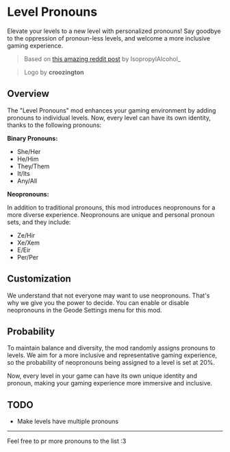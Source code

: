 # Level Pronouns

Elevate your levels to a new level with personalized pronouns! Say goodbye to the oppression of pronoun-less levels, and welcome a more inclusive gaming experience.

> Based on [this amazing reddit post](https://www.reddit.com/r/geometrydash/comments/178xm3l/thoughts_on_demons_having_pronouns_in_22_i_think/?rdt=48760) by IsopropylAlcohol_

> Logo by **croozington**

## Overview

The "Level Pronouns" mod enhances your gaming environment by adding pronouns to individual levels. Now, every level can have its own identity, thanks to the following pronouns:

**Binary Pronouns:**

- She/Her
- He/Him
- They/Them
- It/Its
- Any/All

**Neopronouns:**

In addition to traditional pronouns, this mod introduces neopronouns for a more diverse experience. Neopronouns are unique and personal pronoun sets, and they include:

- Ze/Hir
- Xe/Xem
- E/Eir
- Per/Per

## Customization

We understand that not everyone may want to use neopronouns. That's why we give you the power to decide. You can enable or disable neopronouns in the Geode Settings menu for this mod.

## Probability

To maintain balance and diversity, the mod randomly assigns pronouns to levels. We aim for a more inclusive and representative gaming experience, so the probability of neopronouns being assigned to a level is set at 20%.

Now, every level in your game can have its own unique identity and pronoun, making your gaming experience more immersive and inclusive.

## TODO
* Make levels have multiple pronouns

---

Feel free to pr more pronouns to the list :3
